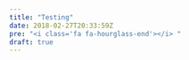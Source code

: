 ```yaml
---
title: "Testing"
date: 2018-02-27T20:33:59Z
pre: "<i class='fa fa-hourglass-end'></i> "
draft: true
---
```


